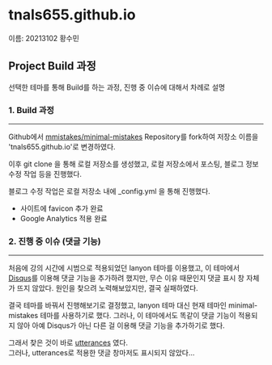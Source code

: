 # tnals655.github.io

이름: 20213102 황수민   

## Project Build 과정

선택한 테마를 통해 Build를 하는 과정, 진행 중 이슈에 대해서 차례로 설명   

### 1. Build 과정
---

Github에서 [mmistakes/minimal-mistakes](https://github.com/mmistakes/minimal-mistakes) Repository를 fork하여 저장소 이름을 'tnals655.github.io'로 변경하였다.

이후 git clone 을 통해 로컬 저장소를 생성했고, 로컬 저장소에서 포스팅, 블로그 정보 수정 작업 등을 진행했다.   

블로그 수정 작업은 로컬 저장소 내에 _config.yml 을 통해 진행했다.

+ 사이트에 favicon 추가 완료
+ Google Analytics 적용 완료

### 2. 진행 중 이슈 (댓글 기능)
---

처음에 강의 시간에 시범으로 적용되었던 lanyon 테마를 이용했고, 이 테마에서 [Disqus](https://disqus.com)를 이용해 댓글 기능을 추가하려 했지만, 무슨 이유 때문인지 댓글 표시 창 자체가 뜨지 않았다. 원인을 찾으려 노력해보았지만, 결국 실패하였다.   

결국 테마를 바꿔서 진행해보기로 결정했고, lanyon 테마 대신 현재 테마인 minimal-mistakes 테마를 사용하기로 했다.
그러나, 이 테마에서도 똑같이 댓글 기능이 적용되지 않아 아예 Disqus가 아닌 다른 걸 이용해 댓글 기능을 추가하기로 했다.   

그래서 찾은 것이 바로 [utterances](https://github.com/utterance/utterances) 였다.   
그러나, utterances로 적용한 댓글 창마저도 표시되지 않았다...




